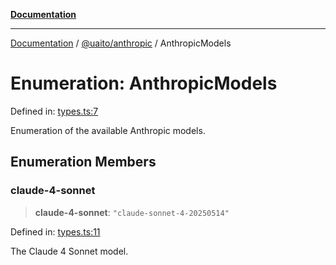 [**Documentation**](../../../README.md)

***

[Documentation](../../../README.md) / [@uaito/anthropic](../README.md) / AnthropicModels

# Enumeration: AnthropicModels

Defined in: [types.ts:7](https://github.com/elribonazo/uaito/blob/31c0fa3f3740ebed4d8141441f73c3b47e4aa6f9/packages/anthropic/src/types.ts#L7)

Enumeration of the available Anthropic models.

## Enumeration Members

### claude-4-sonnet

> **claude-4-sonnet**: `"claude-sonnet-4-20250514"`

Defined in: [types.ts:11](https://github.com/elribonazo/uaito/blob/31c0fa3f3740ebed4d8141441f73c3b47e4aa6f9/packages/anthropic/src/types.ts#L11)

The Claude 4 Sonnet model.
